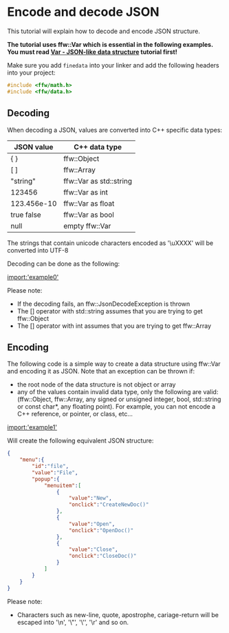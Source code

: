 # Encode and decode JSON

This tutorial will explain how to decode and encode JSON structure. 

**The tutorial uses ffw::Var which is essential in the following examples. You must read [Var - JSON-like data structure](math-var.html) tutorial first!**

Make sure you add `finedata` into your linker and add the following headers into your project:

```cpp
#include <ffw/math.h>
#include <ffw/data.h>
```

## Decoding

When decoding a JSON, values are converted into C++ specific data types:

| JSON value  | C++ data type              |
| ----------- | -------------------------- |
| { }         | ffw::Object                |
| [ ]         | ffw::Array                 |
| "string"    | ffw::Var as std::string    |
| 123456      | ffw::Var as int            |
| 123.456e-10 | ffw::Var as float          |
| true false  | ffw::Var as bool           |
| null        | empty ffw::Var             |

The strings that contain unicode characters encoded as '\\uXXXX' will be converted into UTF-8 

Decoding can be done as the following:

[import:'example0'](../../examples/data/json_simple.cpp)

Please note:
* If the decoding fails, an ffw::JsonDecodeException is thrown
* The [] operator with std::string assumes that you are trying to get ffw::Object
* The [] operator with int assumes that you are trying to get ffw::Array

## Encoding

The following code is a simple way to create a data structure using ffw::Var and encoding it as JSON. Note that an exception can be thrown if:

* the root node of the data structure is not object or array
* any of the values contain invalid data type, only the following are valid: (ffw::Object, ffw::Array, any signed or unsigned integer, bool, std::string or const char*, any floating point). For example, you can not encode a C++ reference, or pointer, or class, etc...

[import:'example1'](../../examples/data/json_simple.cpp)

Will create the following equivalent JSON structure:

```json
{
    "menu":{
        "id":"file",
        "value":"File",
        "popup":{
            "menuitem":[
                {
                    "value":"New",
                    "onclick":"CreateNewDoc()"
                },
                {
                    "value":"Open",
                    "onclick":"OpenDoc()"
                },
                {
                    "value":"Close",
                    "onclick":"CloseDoc()"
                }
            ]
        }
    }
}
```

Please note:

* Characters such as new-line, quote, apostrophe, cariage-return will be escaped into '\\n', '\\"', '\\'', '\\r' and so on.
